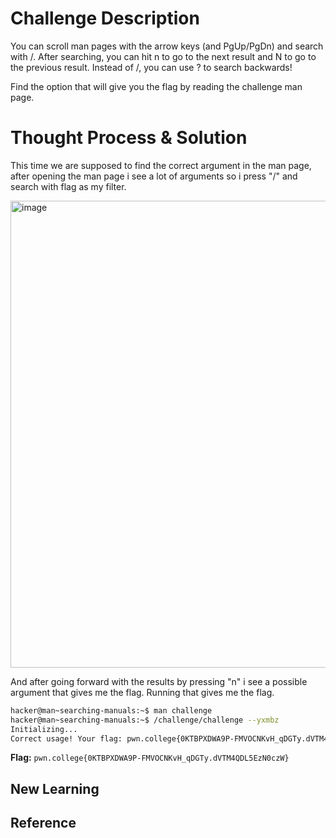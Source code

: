 # Challenge Description
You can scroll man pages with the arrow keys (and PgUp/PgDn) and search with /. After searching, you can hit n to go to the next result and N to go to the previous result. Instead of /, you can use ? to search backwards!

Find the option that will give you the flag by reading the challenge man page.
# Thought Process & Solution
This time we are supposed to find the correct argument in the man page, after opening the man page i see a lot of arguments so i press "/" and search with flag as my filter. 

<img width="1103" height="747" alt="image" src="https://github.com/user-attachments/assets/bb7e6f54-df1c-4a39-a113-1ce7009d0b1d" />

And after going forward with the results by pressing "n" i see a possible argument that gives me the flag. Running that gives me the flag.
```bash
hacker@man~searching-manuals:~$ man challenge
hacker@man~searching-manuals:~$ /challenge/challenge --yxmbz
Initializing...
Correct usage! Your flag: pwn.college{0KTBPXDWA9P-FMVOCNKvH_qDGTy.dVTM4QDL5EzN0czW}
```
**Flag:** `pwn.college{0KTBPXDWA9P-FMVOCNKvH_qDGTy.dVTM4QDL5EzN0czW}`
## New Learning
## Reference
